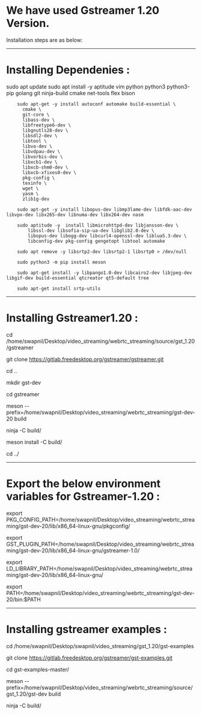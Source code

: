 # We have used Gstreamer 1.20 Version. 

Installation steps are as below: 

--------------------------------------------------------------------------------------------------------------------------------------
# Installing Dependenies :

sudo apt update
        sudo apt install -y aptitude vim python  python3 python3-pip golang git ninja-build cmake net-tools flex bison
	
        sudo apt-get -y install autoconf automake build-essential \
          cmake \
          git-core \
          libass-dev \
          libfreetype6-dev \
          libgnutls28-dev \
          libsdl2-dev \
          libtool \
          libva-dev \
          libvdpau-dev \
          libvorbis-dev \
          libxcb1-dev \
          libxcb-shm0-dev \
          libxcb-xfixes0-dev \
          pkg-config \
          texinfo \
          wget \
          yasm \
          zlib1g-dev
	  
        sudo apt-get -y install libopus-dev libmp3lame-dev libfdk-aac-dev libvpx-dev libx265-dev libnuma-dev libx264-dev nasm
	
        sudo aptitude -y  install libmicrohttpd-dev libjansson-dev \
            libssl-dev libsofia-sip-ua-dev libglib2.0-dev \
            libopus-dev libogg-dev libcurl4-openssl-dev liblua5.3-dev \
            libconfig-dev pkg-config gengetopt libtool automake
	    
        sudo apt remove -y libsrtp2-dev libsrtp2-1 libsrtp0 > /dev/null
	
        sudo python3 -m pip install meson
	
        sudo apt-get install -y libpango1.0-dev libcairo2-dev libjpeg-dev libgif-dev build-essential qtcreator qt5-default tree
	
        sudo apt-get install srtp-utils
	        
---------------------------------------------------------------------------------------------------------------------------------------
# Installing Gstreamer1.20 :

  cd /home/swapnil/Desktop/video_streaming/webrtc_streaming/source/gst_1.20/gstreamer
  
  git clone https://gitlab.freedesktop.org/gstreamer/gstreamer.git
  
  cd ..
  
  mkdir gst-dev
  
  cd gstreamer
  
  meson --prefix=/home/swapnil/Desktop/video_streaming/webrtc_streaming/gst-dev-20 build
  
  ninja -C build/
  
  meson install -C build/
  
  cd ../

---------------------------------------------------------------------------------------------------------------------------------------
#  Export the below environment variables for Gstreamer-1.20 :

export PKG_CONFIG_PATH=/home/swapnil/Desktop/video_streaming/webrtc_streaming/gst-dev-20/lib/x86_64-linux-gnu/pkgconfig/

export GST_PLUGIN_PATH=/home/swapnil/Desktop/video_streaming/webrtc_streaming/gst-dev-20/lib/x86_64-linux-gnu/gstreamer-1.0/

export LD_LIBRARY_PATH=/home/swapnil/Desktop/video_streaming/webrtc_streaming/gst-dev-20/lib/x86_64-linux-gnu/

export PATH=/home/swapnil/Desktop/video_streaming/webrtc_streaming/gst-dev-20/bin:$PATH
  
-----------------------------------------------------------------------------------------------------------------------------------------
# Installing gstreamer examples :
  
  cd /home/swapnil/Desktop/swapnil/video_streaming/gst_1.20/gst-examples
  
  git clone https://gitlab.freedesktop.org/gstreamer/gst-examples.git
  
  cd gst-examples-master/
  
  meson --prefix=/home/swapnil/Desktop/video_streaming/webrtc_streaming/source/gst_1.20/gst-dev build
  
  ninja -C build/
  
